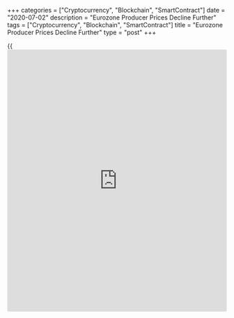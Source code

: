 +++
categories = ["Cryptocurrency", "Blockchain", "SmartContract"]
date = "2020-07-02"
description = "Eurozone Producer Prices Decline Further"
tags = ["Cryptocurrency", "Blockchain", "SmartContract"]
title = "Eurozone Producer Prices Decline Further"
type = "post"
+++

{{<iframe id="large-banner" src="https://www.bounty.group/#slide=24.0" width="100%" height="600" scrolling="no" style="border: 0px solid rgb(216, 221, 230); border-radius: 3px;">}}

Eurozone producer prices continued to decline in May amid falling energy
prices, data from Eurostat showed on Thursday.

Producer prices decreased 5.0 percent on a yearly basis in May,
following a 4.5 percent decline in April. Economists had expected a fall
of 4.8 percent.

Excluding energy, producer prices declined 0.6 percent in May after a
0.3 percent fall in the prior month. Energy prices declined 17.2 percent
in May.

On a month-on-month basis, producer prices fell at a slower pace of 0.6
percent in May following a 2.0 percent decrease in April. This was the
fourth straight decline in prices. Economists had forecast the prices to
fall 0.5 percent.

In the EU27, industrial producer prices fell 0.5 percent monthly in May
and 4.6 percent from a year ago.

For comments and feedback [contact](https://www.playgroundfx.com/contact/): editorial@rtt[news](https://www.letsplayfx.com/blog/forex-news-website/).com

[Economic News][1]

 **What parts of the world are seeing the best (and worst) economic
performances lately? Click[here][2] to check out our [Econ Scorecard][2]
and find out! See up-to-the-moment [ranking](https://www.playgroundfx.com/blog/crypto-exchange-ranking/)s for the best and worst
performers in [GDP][3], [unemployment rate][4], [inflation][2] and much
more.**

   1. www.rtt[news](https://www.letsplayfx.com/blog/forex-news-website/).com/Content/EconomicNews.aspx
   2. www.rtt[news](https://www.letsplayfx.com/blog/forex-news-website/).com/economic-scorecard/world-rank/CPI/highest-performance.aspx
   3. www.rtt[news](https://www.letsplayfx.com/blog/forex-news-website/).com/economic-scorecard/world-rank/GDP/highest-performance.aspx
   4. www.rtt[news](https://www.letsplayfx.com/blog/forex-news-website/).com/economic-scorecard/world-rank/unemployment-rate/lowest-performance.aspx